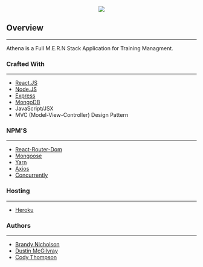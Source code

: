 <p align="center">
  <img src = screenshot/title_image.jpg/>
</p>

## Overview
---
Athena is a Full M.E.R.N Stack Application for Training Managment.

### Crafted With
---
* [React.JS](https://reactjs.org/)
* [Node.JS](https://nodejs.org/en/)
* [Express](https://www.npmjs.com/package/express)
* [MongoDB](https://www.mongodb.com/)
* JavaScript/JSX
* MVC (Model-View-Controller) Design Pattern

### NPM'S
---
* [React-Router-Dom](https://reacttraining.com/react-router/)
* [Mongoose](https://mongoosejs.com/)
* [Yarn](https://yarnpkg.com/en/)
* [Axios](https://www.npmjs.com/package/nodemon)
* [Concurrently](https://www.npmjs.com/package/concurrently)

### Hosting
---
* [Heroku](https://www.heroku.com/)


### Authors
---
* [Brandy Nicholson](https://github.com/blnicholson)
* [Dustin McGilvray](https://github.com/DustinMcGilvray)
* [Cody Thompson](https://github.com/cdt12988)

